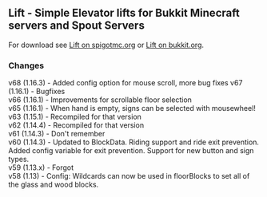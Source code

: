 ## Lift - Simple Elevator lifts for Bukkit Minecraft servers and Spout Servers
For download see [Lift on spigotmc.org](https://www.spigotmc.org/resources/lift.4704/) or 
[Lift on bukkit.org](https://dev.bukkit.org/projects/lift).

### Changes

v68 (1.16.3) - Added config option for mouse scroll, more bug fixes
v67 (1.16.1) - Bugfixes  
v66 (1.16.1) - Improvements for scrollable floor selection  
v65 (1.16.1) - When hand is empty, signs can be selected with mousewheel!  
v63 (1.15.1) - Recompiled for that version  
v62 (1.14.4) - Recompiled for that version  
v61 (1.14.3) - Don't remember  
v60 (1.14.3) - Updated to BlockData. Riding support and ride exit prevention. Added config variable for exit prevention. Support for new button and sign types.  
v59 (1.13.x) - Forgot  
v58 (1.13) - Config: Wildcards can now be used in floorBlocks to set all of the glass and wood blocks.  
